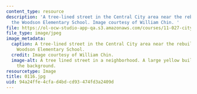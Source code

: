 ```yaml
---
content_type: resource
description: 'A tree-lined street in the Central City area near the rebuilding of
  the Woodson Elementary School. Image courtesy of William Chin. '
file: https://ol-ocw-studio-app-qa.s3.amazonaws.com/courses/11-027-city-to-city-comparing-researching-and-writing-about-cities-new-orleans-spring-2011/94a24ffe4cfad4bdcd93474fd3a2409d_0116.jpg
file_type: image/jpeg
image_metadata:
  caption: A tree-lined street in the Central City area near the rebuilding of the
    Woodson Elementary School.
  credit: Image courtesy of William Chin.
  image-alt: A tree lined street in a neighborhood. A large yellow building is in
    the background.
resourcetype: Image
title: 0116.jpg
uid: 94a24ffe-4cfa-d4bd-cd93-474fd3a2409d
---
```

